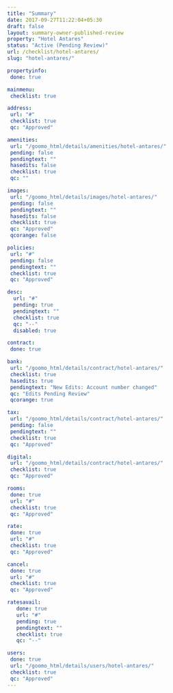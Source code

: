 ```yaml
---
title: "Summary"
date: 2017-09-27T11:22:04+05:30
draft: false
layout: summary-owner-published-review
property: "Hotel Antares"
status: "Active (Pending Review)"
url: /checklist/hotel-antares/
slug: "hotel-antares/"

propertyinfo:
 done: true

mainmenu:
 checklist: true

address:
 url: "#"
 checklist: true
 qc: "Approved"

amenities:
 url: "/goomo_html/details/amenities/hotel-antares/"
 pending: false
 pendingtext: ""
 hasedits: false
 checklist: true
 qc: ""

images:
 url: "/goomo_html/details/images/hotel-antares/"
 pending: false
 pendingtext: ""
 hasedits: false
 checklist: true
 qc: "Approved"
 qcorange: false

policies:
 url: "#"
 pending: false
 pendingtext: ""
 checklist: true
 qc: "Approved"

desc:
  url: "#"
  pending: true
  pendingtext: ""
  checklist: true
  qc: "--"
  disabled: true

contract:
 done: true

bank:
 url: "/goomo_html/details/contract/hotel-antares/"
 checklist: true
 hasedits: true
 pendingtext: "New Edits: Account number changed"
 qc: "Edits Pending Review"
 qcorange: true

tax:
 url: "/goomo_html/details/contract/hotel-antares/"
 pending: false
 pendingtext: ""
 checklist: true
 qc: "Approved"

digital:
 url: "/goomo_html/details/contract/hotel-antares/"
 checklist: true
 qc: "Approved"

rooms:
 done: true
 url: "#"
 checklist: true
 qc: "Approved"

rate:
 done: true
 url: "#"
 checklist: true
 qc: "Approved"

cancel:
 done: true
 url: "#"
 checklist: true
 qc: "Approved"

ratesavail:
   done: true
   url: "#"
   pending: true
   pendingtext: ""
   checklist: true
   qc: "--"

users:
 done: true
 url: "/goomo_html/details/users/hotel-antares/"
 checklist: true
 qc: "Approved"
---
```


